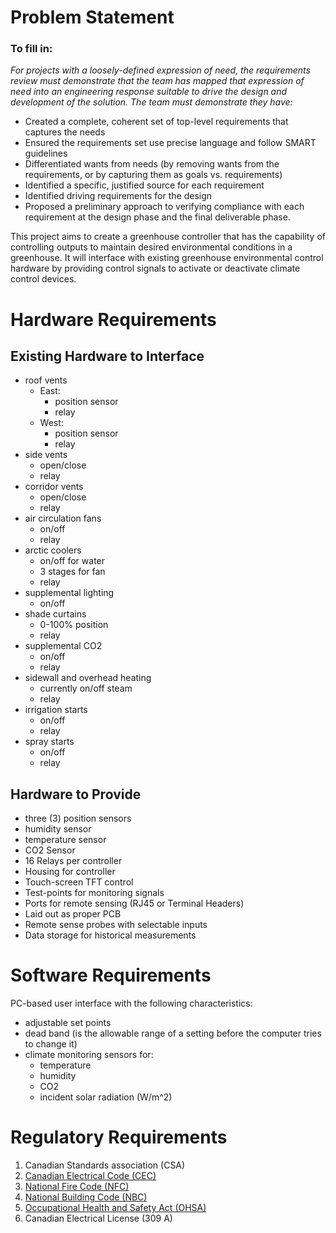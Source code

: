 # Problem Statement

### To fill in:
*For projects with a loosely-defined expression of need, the requirements review must demonstrate that the team has mapped that expression of need into an engineering response suitable to drive the design and development of the solution. The team must demonstrate they have:*
- Created a complete, coherent set of top-level requirements that captures the needs 
- Ensured the requirements set use precise language and follow SMART guidelines 
- Differentiated wants from needs (by removing wants from the requirements, or by capturing them as goals vs. requirements) 
- Identified a specific, justified source for each requirement 
- Identified driving requirements for the design 
- Proposed a preliminary approach to verifying compliance with each requirement at the design phase and the final deliverable phase.

This project aims to create a greenhouse controller that has the capability of controlling outputs to maintain desired environmental conditions in a greenhouse. It will interface with existing greenhouse environmental control hardware by providing control signals to activate or deactivate climate control devices. 

# Hardware Requirements

## Existing Hardware to Interface
- roof vents
  - East:
    - position sensor
    - relay
  - West:
    - position sensor
    - relay
- side vents
  - open/close
  - relay
- corridor vents
  - open/close
  - relay
- air circulation fans
  - on/off
  - relay
- arctic coolers
  - on/off for water
  - 3 stages for fan
  - relay
- supplemental lighting
  - on/off
- shade curtains
  - 0-100% position
  - relay
- supplemental CO2
  - on/off
  - relay
- sidewall and overhead heating
  - currently on/off steam
  - relay
- irrigation starts
  - on/off
  - relay
- spray starts
  - on/off
  - relay

## Hardware to Provide
- three (3) position sensors
- humidity sensor
- temperature sensor
- CO2 Sensor
- 16 Relays per controller
- Housing for controller
- Touch-screen TFT control
- Test-points for monitoring signals
- Ports for remote sensing (RJ45 or Terminal Headers)
- Laid out as proper PCB
- Remote sense probes with selectable inputs
- Data storage for historical measurements



# Software Requirements
PC-based user interface with the following characteristics:
- adjustable set points
- dead band (is the allowable range of a setting before the computer tries to change it) 
- climate monitoring sensors for:
	- temperature
	- humidity
	- CO2
	- incident solar radiation (W/m^2) 


# Regulatory Requirements

1. Canadian Standards association (CSA)
2. [Canadian Electrical Code (CEC)](https://github.com/rhinocerose/eng4000-group-k/blob/main/documentation/requirements/regulatory/CEC-2021.pdf)
3. [National Fire Code (NFC)](https://github.com/rhinocerose/eng4000-group-k/blob/main/documentation/requirements/regulatory/NFC-2015.pdf)
4. [National Building Code (NBC)](https://github.com/rhinocerose/eng4000-group-k/blob/main/documentation/requirements/regulatory/NBC-2015.pdf)
5. [Occupational Health and Safety Act (OHSA)](https://www.ontario.ca/laws/statute/90o01)
6. Canadian Electrical License (309 A)
